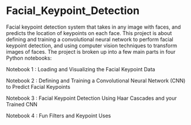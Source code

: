 # Facial_Keypoint_Detection
Facial keypoint detection system that takes in any image with faces, and predicts the location of keypoints on each face.
This project is about defining and training a convolutional neural network to perform facial keypoint detection, and using computer vision techniques to transform images of faces. 
The project is broken up into a few main parts in four Python notebooks:

Notebook 1 : Loading and Visualizing the Facial Keypoint Data

Notebook 2 : Defining and Training a Convolutional Neural Network (CNN) to Predict Facial Keypoints

Notebook 3 : Facial Keypoint Detection Using Haar Cascades and your Trained CNN

Notebook 4 : Fun Filters and Keypoint Uses
